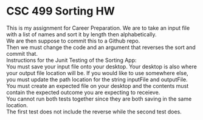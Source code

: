 # CSC 499 Sorting HW
This is my assignment for Career Preparation. We are to take an input file with a list of names and sort it by length then alphabetically. 
<br />
We are then suppose to commit this to a Github repo.
<br />
Then we must change the code and an argument that reverses the sort and commit that. 
<br />
Instructions for the Junit Testing of the Sorting App:
<br />
You must save your input file onto your desktop. Your desktop is also where your output file location will be. If you would like to use somewhere else, you must update the path location for the string inputFile and outputFile. 
<br />
You must create an expected file on your desktop and the contents must contain the expected outcome you are expecting to receieve.
<br />
You cannot run both tests together since they are both saving in the same location. 
<br />
The first test does not include the reverse while the second test does. 
